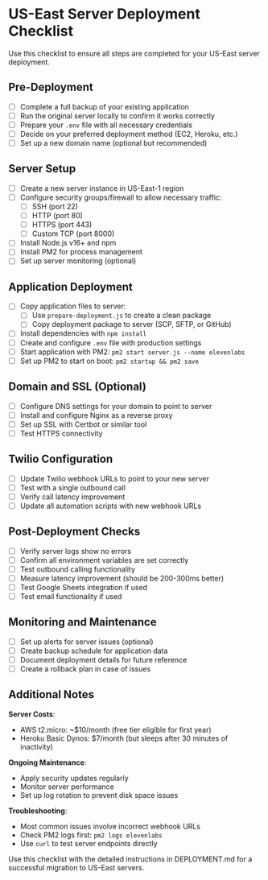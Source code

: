 # US-East Server Deployment Checklist

Use this checklist to ensure all steps are completed for your US-East server deployment.

## Pre-Deployment

- [ ] Complete a full backup of your existing application
- [ ] Run the original server locally to confirm it works correctly
- [ ] Prepare your `.env` file with all necessary credentials
- [ ] Decide on your preferred deployment method (EC2, Heroku, etc.)
- [ ] Set up a new domain name (optional but recommended)

## Server Setup

- [ ] Create a new server instance in US-East-1 region
- [ ] Configure security groups/firewall to allow necessary traffic:
  - [ ] SSH (port 22)
  - [ ] HTTP (port 80)
  - [ ] HTTPS (port 443)
  - [ ] Custom TCP (port 8000)
- [ ] Install Node.js v16+ and npm
- [ ] Install PM2 for process management
- [ ] Set up server monitoring (optional)

## Application Deployment

- [ ] Copy application files to server:
  - [ ] Use `prepare-deployment.js` to create a clean package
  - [ ] Copy deployment package to server (SCP, SFTP, or GitHub)
- [ ] Install dependencies with `npm install`
- [ ] Create and configure `.env` file with production settings
- [ ] Start application with PM2: `pm2 start server.js --name elevenlabs`
- [ ] Set up PM2 to start on boot: `pm2 startup && pm2 save`

## Domain and SSL (Optional)

- [ ] Configure DNS settings for your domain to point to server
- [ ] Install and configure Nginx as a reverse proxy
- [ ] Set up SSL with Certbot or similar tool
- [ ] Test HTTPS connectivity

## Twilio Configuration

- [ ] Update Twilio webhook URLs to point to your new server
- [ ] Test with a single outbound call
- [ ] Verify call latency improvement
- [ ] Update all automation scripts with new webhook URLs

## Post-Deployment Checks

- [ ] Verify server logs show no errors
- [ ] Confirm all environment variables are set correctly
- [ ] Test outbound calling functionality
- [ ] Measure latency improvement (should be 200-300ms better)
- [ ] Test Google Sheets integration if used
- [ ] Test email functionality if used

## Monitoring and Maintenance

- [ ] Set up alerts for server issues (optional)
- [ ] Create backup schedule for application data
- [ ] Document deployment details for future reference
- [ ] Create a rollback plan in case of issues

## Additional Notes

**Server Costs**: 
- AWS t2.micro: ~$10/month (free tier eligible for first year)
- Heroku Basic Dynos: $7/month (but sleeps after 30 minutes of inactivity)

**Ongoing Maintenance**:
- Apply security updates regularly
- Monitor server performance 
- Set up log rotation to prevent disk space issues

**Troubleshooting**:
- Most common issues involve incorrect webhook URLs
- Check PM2 logs first: `pm2 logs elevenlabs`
- Use `curl` to test server endpoints directly

Use this checklist with the detailed instructions in DEPLOYMENT.md for a successful migration to US-East servers.